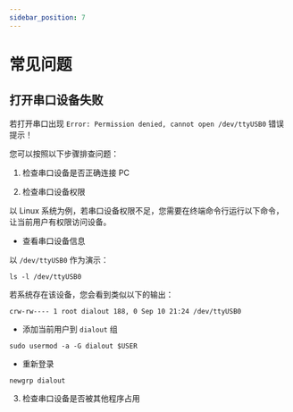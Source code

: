 ```yaml
---
sidebar_position: 7
---
```


# 常见问题

## 打开串口设备失败

若打开串口出现 `Error: Permission denied, cannot open /dev/ttyUSB0` 错误提示！

您可以按照以下步骤排查问题：

1. 检查串口设备是否正确连接 PC

2. 检查串口设备权限

以 Linux 系统为例，若串口设备权限不足，您需要在终端命令行运行以下命令，让当前用户有权限访问设备。

- 查看串口设备信息

以 `/dev/ttyUSB0` 作为演示：

<NewCodeBlock tip="Linux$" type="host">

```
ls -l /dev/ttyUSB0
```

</NewCodeBlock>

若系统存在该设备，您会看到类似以下的输出：

```
crw-rw---- 1 root dialout 188, 0 Sep 10 21:24 /dev/ttyUSB0
```

- 添加当前用户到 `dialout` 组

<NewCodeBlock tip="Linux$" type="host">

```
sudo usermod -a -G dialout $USER
```

</NewCodeBlock>

- 重新登录

<NewCodeBlock tip="Linux$" type="host">

```
newgrp dialout
```

</NewCodeBlock>

3. 检查串口设备是否被其他程序占用
